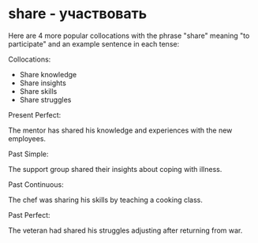 # share - участвовать




Here are 4 more popular collocations with the phrase "share" meaning "to participate" and an example sentence in each tense:

Collocations:

- Share knowledge
- Share insights
- Share skills
- Share struggles

Present Perfect:

The mentor has shared his knowledge and experiences with the new employees.

Past Simple:

The support group shared their insights about coping with illness.

Past Continuous:

The chef was sharing his skills by teaching a cooking class.

Past Perfect:

The veteran had shared his struggles adjusting after returning from war.